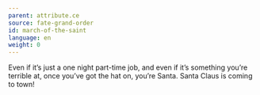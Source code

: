 ```yaml
---
parent: attribute.ce
source: fate-grand-order
id: march-of-the-saint
language: en
weight: 0
---
```


Even if it’s just a one night part-time job, and even if it’s something you’re terrible at, once you’ve got the hat on, you’re Santa.
Santa Claus is coming to town!
